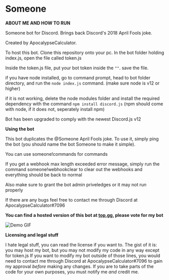# Someone
**ABOUT ME AND HOW TO RUN**

Someone bot for Discord. Brings back Discord's 2018 April Fools joke.

Created by ApocalypseCalculator.

To host this bot. Clone this repository onto your pc. In the bot folder holding index.js, open the file called token.js

Inside the token.js file, put your bot token inside the `""`. save the file.

if you have node installed, go to command prompt, head to bot folder directory, and run the `node index.js` command. (make sure node is v12 or higher)

if it is not working, delete the node modules folder and install the required dependency with the command `npm install discord.js` (npm should come with node, if it does not, seperately install npm)

Bot has been upgraded to comply with the newest Discord.js v12



**Using the bot**

This bot duplicates the @Someone April Fools joke. To use it, simply ping the bot (you should name the bot Someone to make it simple).

You can use someone!commands for commands

If you get a webhook max length exceeded error message, simply run the command someone!webhookclear to clear out the webhooks and everything should be back to normal

Also make sure to grant the bot admin priveledges or it may not run properly

If there are any bugs feel free to contact me through Discord at ApocalypseCalculator#7096


**You can find a hosted version of this bot at [top.gg](https://top.gg/bot/705135432588853288), please vote for my bot**

![Demo GIF](https://cdn.discordapp.com/attachments/711369875007995954/711617131866882058/demo2.gif)


**Licensing and legal stuff**

I hate legal stuff, you can read the license if you want to. 
The gist of it is: you may host my bot, but you may not modify my code in any way except for token.js
If you want to modify my bot outside of those lines, you would need to contact me through Discord at ApocalypseCalculator#7096 to gain my approval *before* making any changes.
If you are to take parts of the code for your own purposes, you must notify me *and* credit me.
